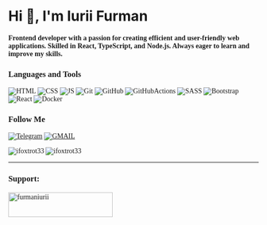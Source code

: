 <h1 >Hi 👋, I'm Iurii Furman</h1>
<span style="font-family: 'Sofia Sans'"><h4>Frontend developer  with a passion for creating efficient and user-friendly web applications. Skilled in React, TypeScript, and Node.js. Always eager to learn and improve my skills.</h4><span>

### Languages and Tools
![HTML](https://img.shields.io/badge/-HTML-000000?style=for-the-badge&logo=html5&logoColor=FF0000)
![CSS](https://img.shields.io/badge/-CSS-000000?style=for-the-badge&logo=css3&logoColor=4671D5)
![JS](https://img.shields.io/badge/-JavaScript-000000?style=for-the-badge&logo=JavaScript&logoColor=FFD300)
![Git](https://img.shields.io/badge/-Git-000000?style=for-the-badge&logo=git&logoColor=FF7400)
![GitHub](https://img.shields.io/badge/-GitHub-000000?style=for-the-badge&logo=github&logoColor=ffffff)
![GitHubActions](https://img.shields.io/badge/-GitHubActions-000000?style=for-the-badge&logo=githubactions&logoColor=ffffff)
![SASS](https://img.shields.io/badge/-SASS-000000?style=for-the-badge&logo=sass&logoColor=FF0000)
![Bootstrap](https://img.shields.io/badge/-Bootstrap-000000?style=for-the-badge&logo=bootstrap&logoColor=a900ff)
![React](https://img.shields.io/badge/-React-000000?style=for-the-badge&logo=react&logoColor=#7daafb)
![Docker](https://img.shields.io/badge/-Docker-000000?style=for-the-badge&logo=docker&logoColor=#4c70da)




### Follow Me
[![Telegram](https://img.shields.io/badge/-Telegram-000000?style=for-the-badge&logo=telegram&logoColor=4671D5)](https://t.me/iuriifurman)
[![GMAIL](https://img.shields.io/badge/-GMAIL-000000?style=for-the-badge&logo=gmail&logoColor=FF0000)](https://furmaniurii@gmail.com)


<p>
  <img class='img' align="left" src="https://github-readme-stats.vercel.app/api/top-langs?username=ifoxtrot33&show_icons=true&locale=en&layout=compact" alt="ifoxtrot33" />
  <img class='img' align="center" src="https://github-readme-stats.vercel.app/api?username=ifoxtrot33&show_icons=true&locale=en" alt="ifoxtrot33" />
</p>

______________________________________________
<h3 align="left">Support:</h3>
<p>
  <a href="https://www.buymeacoffee.com/furmaniurii">
    <img align="left" src="https://cdn.buymeacoffee.com/buttons/v2/default-yellow.png" height="50" width="210" alt="furmaniurii" />
  </a>
</p><br>


